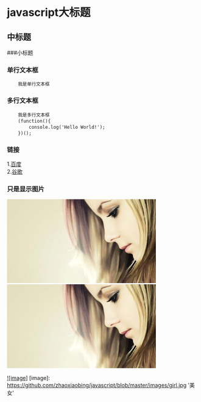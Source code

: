 
javascript大标题
===================================

中标题
-----------------------------------

###小标题


### 单行文本框
        我是单行文本框

### 多行文本框
        我是多行文本框
        (function(){
            console.log('Hello World!');
        })();


### 链接
1.[百度](http://www.baidu.com)<br/>
2.[谷歌](http://www.google.com)<br/>

### 只是显示图片
![美女](https://github.com/zhaoxiaobing/javascript/blob/master/images/girl.jpg)
![美女](https://github.com/zhaoxiaobing/javascript/blob/master/images/girl.jpg '美女')

[![image]](https://github.com/zhaoxiaobing/javascript/blob/master/images/girl.jpg)
[image]: https://github.com/zhaoxiaobing/javascript/blob/master/images/girl.jpg '美女'



